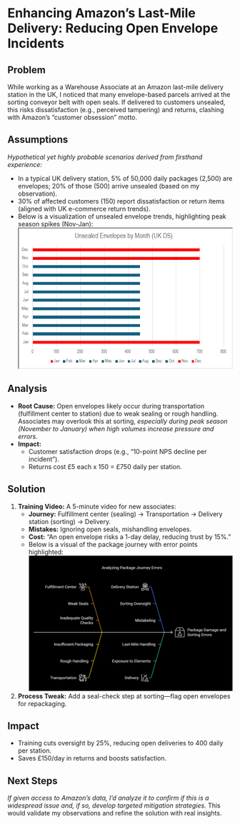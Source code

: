 # Enhancing Amazon’s Last-Mile Delivery: Reducing Open Envelope Incidents

## Problem
While working as a Warehouse Associate at an Amazon last-mile delivery station in the UK, I noticed that many envelope-based parcels arrived at the sorting conveyor belt with open seals. If delivered to customers unsealed, this risks dissatisfaction (e.g., perceived tampering) and returns, clashing with Amazon’s “customer obsession” motto.

## Assumptions
*Hypothetical yet highly probable scenarios derived from firsthand experience:*  
- In a typical UK delivery station, 5% of 50,000 daily packages (2,500) are envelopes; 20% of those (500) arrive unsealed (based on my observation).  
- 30% of affected customers (150) report dissatisfaction or return items (aligned with UK e-commerce return trends).  
- Below is a visualization of unsealed envelope trends, highlighting peak season spikes (Nov-Jan):  
  ![Unsealed Envelopes by Month](unsealed_envelopes.png)  

## Analysis
- **Root Cause:** Open envelopes likely occur during transportation (fulfillment center to station) due to weak sealing or rough handling. Associates may overlook this at sorting, *especially during peak season (November to January) when high volumes increase pressure and errors.*  
- **Impact:**  
  - Customer satisfaction drops (e.g., “10-point NPS decline per incident”).  
  - Returns cost £5 each x 150 = £750 daily per station.  

## Solution
1. **Training Video:** A 5-minute video for new associates:  
   - **Journey:** Fulfillment center (sealing) → Transportation → Delivery station (sorting) → Delivery.  
   - **Mistakes:** Ignoring open seals, mishandling envelopes.  
   - **Cost:** “An open envelope risks a 1-day delay, reducing trust by 15%.”  
   - Below is a visual of the package journey with error points highlighted:  
     ![Package Journey Flowchart](journey_flowchart.png)  
2. **Process Tweak:** Add a seal-check step at sorting—flag open envelopes for repackaging.  

## Impact
- Training cuts oversight by 25%, reducing open deliveries to 400 daily per station.  
- Saves £150/day in returns and boosts satisfaction.  

## Next Steps
*If given access to Amazon’s data, I’d analyze it to confirm if this is a widespread issue and, if so, develop targeted mitigation strategies.* This would validate my observations and refine the solution with real insights.
